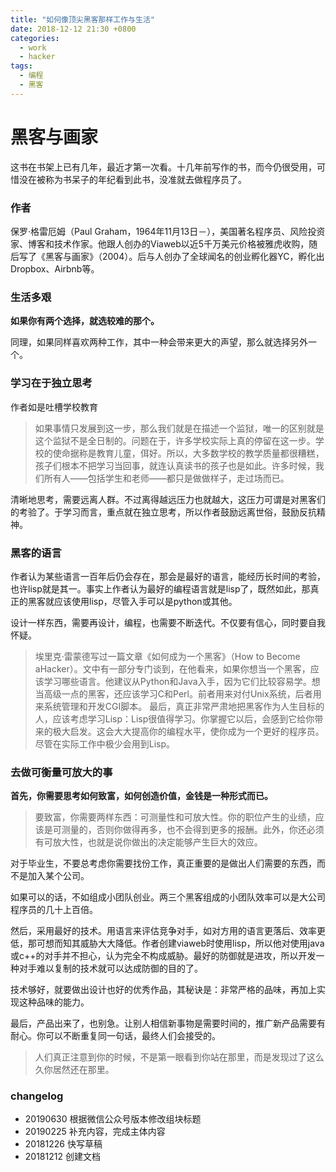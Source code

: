 ```yaml
---
title: "如何像顶尖黑客那样工作与生活"
date: 2018-12-12 21:30 +0800
categories:
  - work
  - hacker
tags:
  - 编程
  - 黑客
---
```


# 黑客与画家

这书在书架上已有几年，最近才第一次看。十几年前写作的书，而今仍很受用，可惜没在被称为书呆子的年纪看到此书，没准就去做程序员了。

### 作者

保罗·格雷厄姆（Paul Graham，1964年11月13日－），美国著名程序员、风险投资家、博客和技术作家。他跟人创办的Viaweb以近5千万美元价格被雅虎收购，随后写了《黑客与画家》（2004）。后与人创办了全球闻名的创业孵化器YC，孵化出Dropbox、Airbnb等。

### 生活多艰

**如果你有两个选择，就选较难的那个。**

同理，如果同样喜欢两种工作，其中一种会带来更大的声望，那么就选择另外一个。

### 学习在于独立思考

作者如是吐槽学校教育

> 如果事情只发展到这一步，那么我们就是在描述一个监狱，唯一的区别就是这个监狱不是全日制的。问题在于，许多学校实际上真的停留在这一步。学校的使命据称是教育儿童，佴好。所以，大多数学校的教学质量都很糟糕，孩子们根本不把学习当回事，就连认真读书的孩子也是如此。许多时候，我们所有人——包括学生和老师——都只是做做样子，走过场而已。

清晰地思考，需要远离人群。不过离得越远压力也就越大，这压力可谓是对黑客们的考验了。于学习而言，重点就在独立思考，所以作者鼓励远离世俗，鼓励反抗精神。

### 黑客的语言

作者认为某些语言一百年后仍会存在，那会是最好的语言，能经历长时间的考验，也许lisp就是其一。事实上作者认为最好的编程语言就是lisp了，既然如此，那真正的黑客就应该使用lisp，尽管入手可以是python或其他。

设计一样东西，需要再设计，编程，也需要不断迭代。不仅要有信心，同时要自我怀疑。

> 埃里克·雷蒙德写过一篇文章《如何成为一个黑客》（How to Become aHacker）。文中有一部分专门谈到，在他看来，如果你想当一个黑客，应该学习哪些语言。他建议从Python和Java入手，因为它们比较容易学。想当高级一点的黑客，还应该学习C和Perl。前者用来对付Unix系统，后者用来系统管理和开发CGI脚本。
>最后，真正非常严肃地把黑客作为人生目标的人，应该考虑学习Lisp：Lisp很值得学习。你掌握它以后，会感到它给你带来的极大启发。这会大大提高你的编程水平，使你成为一个更好的程序员。尽管在实际工作中极少会用到Lisp。

### 去做可衡量可放大的事

**首先，你需要思考如何致富，如何创造价值，金钱是一种形式而已。**

> 要致富，你需要两样东西：可测量性和可放大性。你的职位产生的业绩，应该是可测量的，否则你做得再多，也不会得到更多的报酬。此外，你还必须有可放大性，也就是说你做出的决定能够产生巨大的效应。

对于毕业生，不要总考虑你需要找份工作，真正重要的是做出人们需要的东西，而不是加入某个公司。

如果可以的话，不如组成小团队创业。两三个黑客组成的小团队效率可以是大公司程序员的几十上百倍。

然后，采用最好的技术。用语言来评估竞争对手，如对方用的语言更落后、效率更低，那可想而知其威胁大大降低。作者创建viaweb时使用lisp，所以他对使用java或c++的对手并不担心，认为完全不构成威胁。最好的防御就是进攻，所以开发一种对手难以复制的技术就可以达成防御的目的了。

技术够好，就要做出设计也好的优秀作品，其秘诀是：非常严格的品味，再加上实现这种品味的能力。

最后，产品出来了，也别急。让别人相信新事物是需要时间的，推广新产品需要有耐心。你可以不断重复同一句话，最终人们会接受的。

> 人们真正注意到你的时候，不是第一眼看到你站在那里，而是发现过了这么久你居然还在那里。


### changelog
- 20190630 根据微信公众号版本修改组块标题
- 20190225 补充内容，完成主体内容
- 20181226 快写草稿
- 20181212 创建文档
